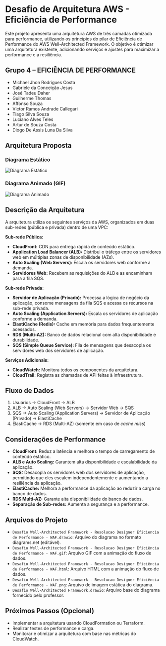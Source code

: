# Desafio de Arquitetura AWS - Eficiência de Performance

Este projeto apresenta uma arquitetura AWS de três camadas otimizada para performance, utilizando os princípios do pilar de Eficiência de Performance do AWS Well-Architected Framework. O objetivo é otimizar uma arquitetura existente, adicionando serviços e ajustes para maximizar a performance e a resiliência.

## Grupo 4 – EFICIÊNCIA DE PERFORMANCE

* Michael Jhon Rodrigues Costa
* Gabriele da Conceição Jesus
* José Tadeu Daher
* Guilherme Thomas
* Affonso Souza
* Victor Ramos Andrade Callegari
* Tiago Silva Souza
* Luciano Alves Teles
* Artur de Souza Costa
* Diogo De Assis Luna Da Silva

## Arquitetura Proposta

### Diagrama Estático

![Diagrama Estático](https://github.com/arturcosta86/DESAFIO-DE-ARQUITETURA-PARA-02-11/blob/main/Desafio%20Well-Architected%20Framework%20-%20Resolucao%20Designer%20Efici%C3%AAncia%20de%20Performance%20-%20WAF.png)

### Diagrama Animado (GIF)

![Diagrama Animado](https://github.com/arturcosta86/DESAFIO-DE-ARQUITETURA-PARA-02-11/blob/main/Desafio%20Well-Architected%20Framework%20-%20Resolucao%20Designer%20Efici%C3%AAncia%20de%20Performance%20-%20WAF.gif)

## Descrição da Arquitetura

A arquitetura utiliza os seguintes serviços da AWS, organizados em duas sub-redes (pública e privada) dentro de uma VPC:

**Sub-rede Pública:**

* **CloudFront:** CDN para entrega rápida de conteúdo estático.
* **Application Load Balancer (ALB):** Distribui o tráfego entre os servidores web em múltiplas zonas de disponibilidade (AZs).
* **Auto Scaling (Web Servers):** Escala os servidores web conforme a demanda.
* **Servidores Web:** Recebem as requisições do ALB e as encaminham para a fila SQS.

**Sub-rede Privada:**

* **Servidor de Aplicação (Privado):** Processa a lógica de negócio da aplicação, consome mensagens da fila SQS e acessa os recursos na sub-rede privada.
* **Auto Scaling (Application Servers):** Escala os servidores de aplicação conforme a demanda.
* **ElastiCache (Redis):** Cache em memória para dados frequentemente acessados.
* **RDS (Multi-AZ):** Banco de dados relacional com alta disponibilidade e durabilidade.
* **SQS (Simple Queue Service):** Fila de mensagens que desacopla os servidores web dos servidores de aplicação.

**Serviços Adicionais:**

* **CloudWatch:** Monitora todos os componentes da arquitetura.
* **CloudTrail:**  Registra as chamadas de API feitas à infraestrutura.

## Fluxo de Dados

1. Usuários -> CloudFront -> ALB
2. ALB -> Auto Scaling (Web Servers) -> Servidor Web -> SQS
3. SQS -> Auto Scaling (Application Servers) -> Servidor de Aplicação (Privado) -> ElastiCache
4. ElastiCache -> RDS (Multi-AZ) (somente em caso de *cache miss*)

## Considerações de Performance

* **CloudFront:** Reduz a latência e melhora o tempo de carregamento de conteúdo estático.
* **ALB e Auto Scaling:** Garantem alta disponibilidade e escalabilidade da aplicação.
* **SQS:** Desacopla os servidores web dos servidores de aplicação, permitindo que eles escalem independentemente e aumentando a resiliência da aplicação.
* **ElastiCache:** Melhora a performance da aplicação ao reduzir a carga no banco de dados.
* **RDS Multi-AZ:** Garante alta disponibilidade do banco de dados.
* **Separação de Sub-redes:** Aumenta a segurança e a performance.

## Arquivos do Projeto

* `Desafio Well-Architected Framework - Resolucao Designer Eficiencia de Performance - WAF.drawio`: Arquivo do diagrama no formato diagrams.net (editável).
* `Desafio Well-Architected Framework - Resolucao Designer Eficiência de Performance - WAF.gif`: Arquivo GIF com a animação do fluxo de dados.
* `Desafio Well-Architected Framework - Resolucao Designer Eficiência de Performance - WAF.html`: Arquivo HTML com a animação do fluxo de dados.
* `Desafio Well-Architected Framework - Resolucao Designer Eficiência de Performance - WAF.png`: Arquivo de imagem estática do diagrama.
* `Desafio Well-Architected Framework.drawio`: Arquivo base do diagrama fornecido pelo professor.

## Próximos Passos (Opcional)

* Implementar a arquitetura usando CloudFormation ou Terraform.
* Realizar testes de performance e carga.
* Monitorar e otimizar a arquitetura com base nas métricas do CloudWatch.
